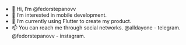 - 👋 Hi, I’m @fedorstepanovv
- 👀 I’m interested in mobile development. 
- 🌱 I’m currently using Flutter to create my product. 
- 📫 You can reach me through social networks. @alldayone - telegram. @fedorstepanovv - instagram. 

<!---
fedorstepanovv/fedorstepanovv is a ✨ special ✨ repository because its `README.md` (this file) appears on your GitHub profile.
You can click the Preview link to take a look at your changes.
--->
